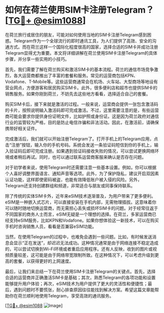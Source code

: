 # 如何在荷兰使用SIM卡注册Telegram？[[TG💪+ @esim1088](https://t.me/s/esim1088)]

在荷兰旅行或居住的朋友，可能对如何使用当地的SIM卡注册Telegram感到困惑。Telegram作为一个全球流行的即时通讯工具，为人们提供了高效、安全的沟通方式。而在荷兰这样一个国际化程度很高的国家，选择合适的SIM卡并成功注册Telegram显得尤为重要。本文将详细讲解在荷兰使用SIM卡注册Telegram的具体步骤，并分享一些实用的小技巧。

首先，我们需要了解在荷兰购买和激活SIM卡的基本流程。荷兰的通信市场竞争激烈，各大运营商都推出了丰富的套餐和服务。常见的运营商包括KPN、Vodafone、T-Mobile等。这些运营商通常会在机场、火车站、大型商场等地设有营业网点，方便游客和居民购买SIM卡。此外，很多便利店和超市也提供SIM卡的销售服务。如果你刚到荷兰，不妨先去这些地方看看，选择适合自己的套餐。

购买SIM卡后，接下来就是激活的过程。一般来说，运营商会提供一张包含激活码的卡片，按照说明输入激活码即可完成激活。不过，这里需要注意的是，有些运营商可能会要求你提供身份证明文件，比如护照或身份证。这是因为荷兰政府对通信行业的监管较为严格，目的是防止电信诈骗和非法活动。因此，在激活前，请确保携带好相关证件。

完成激活后，我们就可以开始注册Telegram了。打开手机上的Telegram应用，点击“注册”按钮，输入你的手机号码。系统会发送一条验证码短信到你的手机上，输入验证码后即可完成注册。如果遇到验证码接收失败的情况，可以尝试更换网络环境或者稍后再试。同时，也可以通过联系运营商客服来确认是否存在问题。

对于初学者来说，使用Telegram时还需要注意一些基本设置。例如，你可以根据个人喜好调整界面语言、通知声音等选项。此外，为了保护隐私，建议开启双因素认证功能，这样即使密码被盗，也能有效降低账户被入侵的风险。另外，Telegram还支持创建群组和频道，非常适合与朋友或同事保持联系。

除了传统的实体SIM卡外，近年来eSIM技术逐渐普及，为用户带来了更多便利。eSIM是一种嵌入式芯片，可以直接安装在手机内部，无需物理插拔。这意味着你可以随时随地切换运营商，而无需担心丢失或损坏SIM卡的问题。对于经常往返于不同国家的商务人士而言，eSIM无疑是一个理想的选择。在荷兰，多家运营商已经支持eSIM服务，比如KPN和Vodafone。如果你想体验这一新技术，可以在购买手机时咨询销售人员，看看是否兼容eSIM功能。

当然，在使用Telegram的过程中，也难免会遇到一些问题。比如，有时候发送消息会显示“正在发送”，却迟迟无法成功。这种情况通常是由于网络连接不稳定造成的，可以尝试切换到Wi-Fi环境或者重启应用程序。还有人反映，收到的图片或视频质量较差，这可能是由于网络带宽限制所致。在这种情况下，可以考虑升级到更高的套餐，以获得更好的上网速度。

最后，让我们来总结一下在荷兰使用SIM卡注册Telegram的关键点。首先，选择合适的运营商并正确激活SIM卡是基础；其次，熟悉Telegram的各项功能和设置能够提升用户体验；再次，eSIM技术为用户提供了更大的灵活性和便捷性；最后，遇到问题时不要慌张，耐心排查原因往往能找到解决方案。希望这篇文章能帮助你在荷兰顺利地使用Telegram，享受高效的通讯服务。

[[TG💪+ @esim1088](https://t.me/s/esim1088) ![Image](https://i.postimg.cc/4NQfJmqS/Snipaste-2025-05-13-00-14-12.png)]